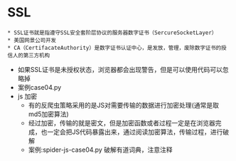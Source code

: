 # SSL
    * SSL证书就是指遵守SSL安全套阶层协议的服务器数字证书（SercureSocketLayer）
    * 美国网景公司开发
    * CA（CertifacateAuthority）是数字证书认证中心，是发放，管理，废除数字证书的授信人的第三方机构
    
* 如果SSL证书是未授权状态，浏览器都会出现警告，但是可以使用代码可以忽略掉
* 案例case04.py
* js 加密
    * 有的反爬虫策略采用的是JS对需要传输的数据进行加密处理(通常是取md5加密算法)
    * 经过加密，传输的就是密文，但是加密函数或者过程一定是在浏览器完成，也一定会把JS代码暴露出来，通过阅读加密算法，传输过程，进行破解
    * 案例:spider-js-case04.py 破解有道词典，注意注释